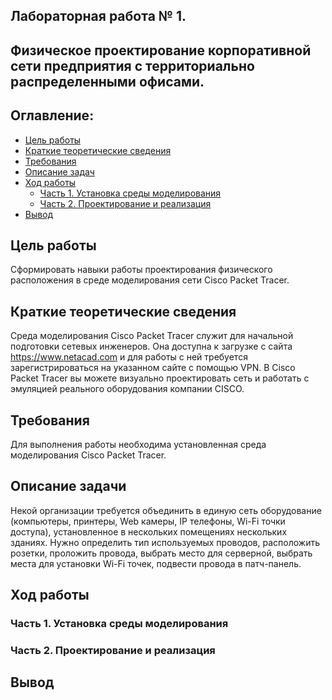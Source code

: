 ## Лабораторная работа № 1.  
## Физическое проектирование корпоративной сети предприятия с территориально распределенными офисами.  

## Оглавление:
- [Цель работы](#section1)
- [Краткие теоретические сведения](#section1.2)
- [Требования](#section1.3)
- [Описание задач](#section1.4)
- [Ход работы](#section1.5)
  - [Часть 1. Установка среды моделирования](#section2)
  - [Часть 2. Проектирование и реализация](#section2.1)
- [Вывод](#section3) 

## <a name="section1">Цель работы</a> 

Сформировать навыки работы проектирования физического расположения в среде моделирования сети Cisco Packet Tracer. 

## <a name="section1.2">Краткие теоретические сведения</a>

Среда моделирования Cisco Packet Tracer служит для начальной подготовки сетевых инженеров. Она доступна к загрузке с сайта https://www.netacad.com и для работы с ней требуется зарегистрироваться на указанном сайте с помощью VPN. В Cisco Packet Tracer вы можете визуально проектировать сеть и работать с эмуляцией реального оборудования компании CISCO.

## <a name="section1.3">Требования</a>

Для выполнения работы необходима установленная среда моделирования Cisco Packet Tracer. 

## <a name="section1.4">Описание задачи</a>

Некой организации требуется объединить в единую сеть оборудование (компьютеры, принтеры, Web камеры, IP телефоны, Wi-Fi точки доступа), установленное в нескольких помещениях нескольких зданиях. Нужно определить тип используемых проводов, расположить розетки, проложить провода, выбрать место для серверной, выбрать места для установки Wi-Fi точек, подвести провода в патч-панель.

## <a name="section1.5">Ход работы</a>

### <a name="section2">Часть 1. Установка среды моделирования</a>

### <a name="section2.1">Часть 2. Проектирование и реализация</a>


## <a name="section3">Вывод</a>

